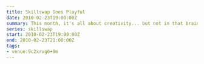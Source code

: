 ```yaml
---
title: Skillswap Goes Playful
date: 2010-02-23T19:00:00Z
summary: This month, it's all about creativity... but not in that brainstormy, businessy way. Instead you're going to hear about stuff that's just plain fun.
series: skillswap
start: 2010-02-23T19:00:00Z
end: 2010-02-23T21:00:00Z
tags:
- venue:9c2xrvg6+9m
---
```

